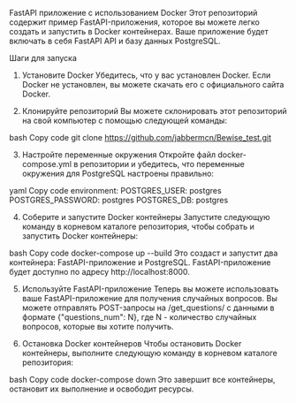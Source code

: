 FastAPI приложение с использованием Docker
Этот репозиторий содержит пример FastAPI-приложения, которое вы можете легко создать и запустить в Docker контейнерах. Ваше приложение будет включать в себя FastAPI API и базу данных PostgreSQL.

Шаги для запуска
1. Установите Docker
Убедитесь, что у вас установлен Docker. Если Docker не установлен, вы можете скачать его с официального сайта Docker.

2. Клонируйте репозиторий
Вы можете склонировать этот репозиторий на свой компьютер с помощью следующей команды:

bash
Copy code
git clone https://github.com/jabbermcn/Bewise_test.git

3. Настройте переменные окружения
Откройте файл docker-compose.yml в репозитории и убедитесь, что переменные окружения для PostgreSQL настроены правильно:

yaml
Copy code
  environment:
    POSTGRES_USER: postgres
    POSTGRES_PASSWORD: postgres
    POSTGRES_DB: postgres
    
4. Соберите и запустите Docker контейнеры
Запустите следующую команду в корневом каталоге репозитория, чтобы собрать и запустить Docker контейнеры:

bash
Copy code
docker-compose up --build
Это создаст и запустит два контейнера: FastAPI-приложение и PostgreSQL. FastAPI-приложение будет доступно по адресу http://localhost:8000.

5. Используйте FastAPI-приложение
Теперь вы можете использовать ваше FastAPI-приложение для получения случайных вопросов. Вы можете отправлять POST-запросы на /get_questions/ с данными в формате {"questions_num": N}, где N - количество случайных вопросов, которые вы хотите получить.

6. Остановка Docker контейнеров
Чтобы остановить Docker контейнеры, выполните следующую команду в корневом каталоге репозитория:

bash
Copy code
docker-compose down
Это завершит все контейнеры, остановит их выполнение и освободит ресурсы.
